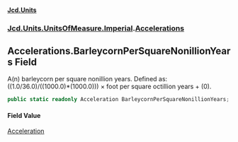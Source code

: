 #### [Jcd.Units](index.md 'index')
### [Jcd.Units.UnitsOfMeasure.Imperial](Jcd.Units.UnitsOfMeasure.Imperial.md 'Jcd.Units.UnitsOfMeasure.Imperial').[Accelerations](Accelerations.md 'Jcd.Units.UnitsOfMeasure.Imperial.Accelerations')

## Accelerations.BarleycornPerSquareNonillionYears Field

A(n) barleycorn per square nonillion years. Defined as: ((1.0/36.0)/((1000.0)*(1000.0))) × foot per square octillion years + (0).

```csharp
public static readonly Acceleration BarleycornPerSquareNonillionYears;
```

#### Field Value
[Acceleration](Acceleration.md 'Jcd.Units.UnitTypes.Acceleration')